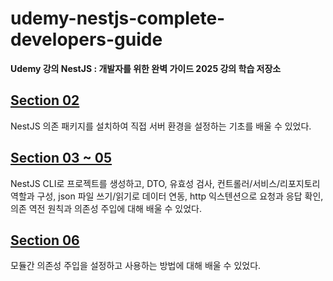 # udemy-nestjs-complete-developers-guide

**Udemy 강의
NestJS : 개발자를 위한 완벽 가이드 2025 강의 학습 저장소**

## [Section 02](/scratch/README.md)

NestJS 의존 패키지를 설치하여 직접 서버 환경을 설정하는 기초를 배울 수 있었다.

## [Section 03 ~ 05](/messages/README.md)

NestJS CLI로 프로젝트를 생성하고, DTO, 유효성 검사, 컨트롤러/서비스/리포지토리 역할과 구성, json 파일 쓰기/읽기로 데이터 연동, http 익스텐션으로 요청과 응답 확인, 의존 역전 원칙과 의존성 주입에 대해 배울 수 있었다.

## [Section 06](/di/README.md)

모듈간 의존성 주입을 설정하고 사용하는 방법에 대해 배울 수 있었다.
